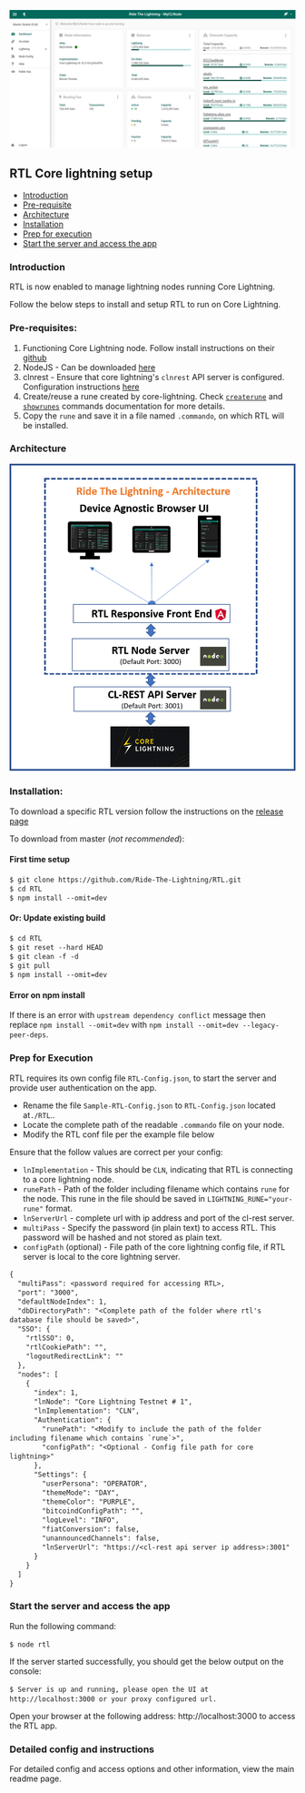 ![](../screenshots/RTL-CLN-Dashboard.png)

## RTL Core lightning setup

* [Introduction](#intro)
* [Pre-requisite](#prereq)
* [Architecture](#arch)
* [Installation](#install)
* [Prep for execution](#prep)
* [Start the server and access the app](#start)

### <a name="intro"></a>Introduction
RTL is now enabled to manage lightning nodes running Core Lightning.

Follow the below steps to install and setup RTL to run on Core Lightning.

### <a name="prereq"></a>Pre-requisites:
1. Functioning Core Lightning node. Follow install instructions on their [github](https://github.com/ElementsProject/lightning)
2. NodeJS - Can be downloaded [here](https://nodejs.org/en/download)
3. clnrest - Ensure that core lightning's `clnrest` API server is configured. Configuration instructions [here](https://docs.corelightning.org/docs/rest#configuration)
4. Create/reuse a rune created by core-lightning. Check [`createrune`](https://docs.corelightning.org/reference/lightning-createrune) and [`showrunes`](https://docs.corelightning.org/reference/lightning-showrunes) commands documentation for more details.
4. Copy the `rune` and save it in a file named `.commando`, on which RTL will be installed.

### <a name="arch"></a>Architecture
![](../screenshots/RTL-CLN-Arch-2.png)

### <a name="install"></a>Installation:
To download a specific RTL version follow the instructions on the [release page](https://github.com/Ride-The-Lightning/RTL/releases)

To download from master (*not recommended*):

#### First time setup
```
$ git clone https://github.com/Ride-The-Lightning/RTL.git
$ cd RTL
$ npm install --omit=dev
```

#### Or: Update existing build
```
$ cd RTL
$ git reset --hard HEAD
$ git clean -f -d
$ git pull
$ npm install --omit=dev
```

#### Error on npm install
If there is an error with `upstream dependency conflict` message then replace `npm install --omit=dev` with `npm install --omit=dev --legacy-peer-deps`.

### <a name="prep"></a>Prep for Execution
RTL requires its own config file `RTL-Config.json`, to start the server and provide user authentication on the app. 
* Rename the file `Sample-RTL-Config.json` to `RTL-Config.json` located at`./RTL`..
* Locate the complete path of the readable `.commando` file on your node.
* Modify the RTL conf file per the example file below

Ensure that the follow values are correct per your config:
* `lnImplementation` - This should be `CLN`, indicating that RTL is connecting to a core lightning node.
* `runePath` - Path of the folder including filename which contains `rune` for the node. This rune in the file should be saved in  `LIGHTNING_RUNE="your-rune"` format.
* `lnServerUrl` - complete url with ip address and port of the cl-rest server.
* `multiPass` - Specify the password (in plain text) to access RTL. This password will be hashed and not stored as plain text.
* `configPath` (optional) - File path of the core lightning config file, if RTL server is local to the core lightning server.

```
{
  "multiPass": <password required for accessing RTL>,
  "port": "3000",
  "defaultNodeIndex": 1,
  "dbDirectoryPath": "<Complete path of the folder where rtl's database file should be saved>",
  "SSO": {
    "rtlSSO": 0,
    "rtlCookiePath": "",
    "logoutRedirectLink": ""
  },
  "nodes": [
    {
      "index": 1,
      "lnNode": "Core Lightning Testnet # 1",
      "lnImplementation": "CLN",
      "Authentication": {
        "runePath": "<Modify to include the path of the folder including filename which contains `rune`>",
        "configPath": "<Optional - Config file path for core lightning>"
      },
      "Settings": {
        "userPersona": "OPERATOR",
        "themeMode": "DAY",
        "themeColor": "PURPLE",
        "bitcoindConfigPath": "",
        "logLevel": "INFO",
        "fiatConversion": false,
        "unannouncedChannels": false,
        "lnServerUrl": "https://<cl-rest api server ip address>:3001"
      }
    }
  ]
}
```
### <a name="start"></a>Start the server and access the app
Run the following command:

`$ node rtl`

If the server started successfully, you should get the below output on the console:

`$ Server is up and running, please open the UI at http://localhost:3000 or your proxy configured url.`

Open your browser at the following address: http://localhost:3000 to access the RTL app.

### Detailed config and instructions
For detailed config and access options and other information, view the main readme page.
